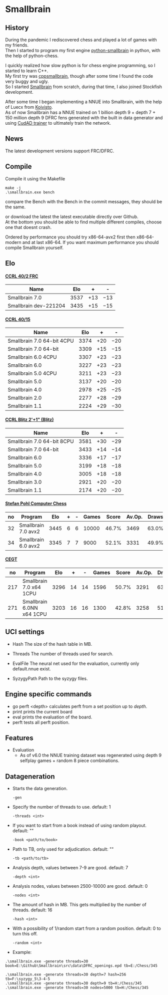 # Smallbrain

## History

During the pandemic I rediscovered chess and played a lot of games with my friends.<br>
Then I started to program my first engine [python-smallbrain](https://github.com/Disservin/python-smallbrain) in python, with the help of python-chess.<br>

I quickly realized how slow python is for chess engine programming, so I started to learn C++.<br>
My first try was [cppsmallbrain](https://github.com/Disservin/cppsmallbrain), though after some time I found the code very buggy and ugly.<br>
So I started [Smallbrain](https://github.com/Disservin/Smallbrain) from scratch, during that time, I also joined Stockfish development. <br>

After some time I began implementing a NNUE into Smallbrain, with the help of Luecx from [Koivisto](https://github.com/Luecx/Koivisto).<br>
As of now Smallbrain has a NNUE trained on 1 billion depth 9 + depth 7 + 150 million depth 9 DFRC fens generated with the built in data generator and using [CudAD trainer](https://github.com/Luecx/CudAD) to ultimately train the network.

## News

The latest development versions support FRC/DFRC.

## Compile

Compile it using the Makefile

```
make -j
.\smallbrain.exe bench
```

compare the Bench with the Bench in the commit messages,
they should be the same.

or download the latest the latest executable directly over Github. <br>
At the bottom you should be able to find multiple different compiles, choose one that doesnt crash.

Ordered by performance you should try x86-64-avx2 first then x86-64-modern and at last x86-64.
If you want maximum performance you should compile Smallbrain yourself.

## Elo

#### [CCRL 40/2 FRC](https://ccrl.chessdom.com/ccrl/404FRC/)

| Name                  | Elo  | +   | -   |
| --------------------- | ---- | --- | --- |
| Smallbrain 7.0        | 3537 | +13 | −13 |
| Smallbrain dev-221204 | 3435 | +15 | −15 |

#### [CCRL 40/15](http://ccrl.chessdom.com/ccrl/4040/)

| Name                       | Elo  | +   | -   |
| -------------------------- | ---- | --- | --- |
| Smallbrain 7.0 64-bit 4CPU | 3374 | +20 | −20 |
| Smallbrain 7.0 64-bit      | 3309 | +15 | −15 |
| Smallbrain 6.0 4CPU        | 3307 | +23 | −23 |
| Smallbrain 6.0             | 3227 | +23 | −23 |
| Smallbrain 5.0 4CPU        | 3211 | +23 | −23 |
| Smallbrain 5.0             | 3137 | +20 | −20 |
| Smallbrain 4.0             | 2978 | +25 | −25 |
| Smallbrain 2.0             | 2277 | +28 | −29 |
| Smallbrain 1.1             | 2224 | +29 | −30 |

#### [CCRL Blitz 2'+1" (Blitz)](http://ccrl.chessdom.com/ccrl/404/)

| Name                       | Elo  | +   | -   |
| -------------------------- | ---- | --- | --- |
| Smallbrain 7.0 64-bit 8CPU | 3581 | +30 | −29 |
| Smallbrain 7.0 64-bit      | 3433 | +14 | −14 |
| Smallbrain 6.0             | 3336 | +17 | −17 |
| Smallbrain 5.0             | 3199 | +18 | −18 |
| Smallbrain 4.0             | 3005 | +18 | −18 |
| Smallbrain 3.0             | 2921 | +20 | −20 |
| Smallbrain 1.1             | 2174 | +20 | −20 |

#### [Stefan Pohl Computer Chess](https://www.sp-cc.de/)

| no  | Program             | Elo  | +   | -   | Games | Score | Av.Op. | Draws |
| --- | ------------------- | ---- | --- | --- | ----- | ----- | ------ | ----- |
| 32  | Smallbrain 7.0 avx2 | 3445 | 6   | 6   | 10000 | 46.7% | 3469   | 63.0% |
| 34  | Smallbrain 6.0 avx2 | 3345 | 7   | 7   | 9000  | 52.1% | 3331   | 49.9% |

#### [CEGT](http://www.cegt.net/40_40%20Rating%20List/40_40%20All%20Versions/rangliste.html)

| no  | Program                   | Elo  | +   | -   | Games | Score | Av.Op. | Draws |
| --- | ------------------------- | ---- | --- | --- | ----- | ----- | ------ | ----- |
| 217 | Smallbrain 7.0 x64 1CPU   | 3296 | 14  | 14  | 1596  | 50.7% | 3291   | 63.4% |
| 271 | Smallbrain 6.0NN x64 1CPU | 3203 | 16  | 16  | 1300  | 42.8% | 3258   | 51.2% |

## UCI settings

- Hash
  The size of the hash table in MB.
- Threads
  The number of threads used for search.
- EvalFile
  The neural net used for the evaluation,
  currently only default.nnue exist.

- SyzygyPath
  Path to the syzygy files.

## Engine specific commands

- go perft \<depth>
  calculates perft from a set position up to _depth_.
- print
  prints the current board
- eval
  prints the evaluation of the board.
- perft
  tests all perft position.

## Features

- Evaluation
  - As of v6.0 the NNUE training dataset was regenerated using depth 9 selfplay games + random 8 piece combinations.

## Datageneration

- Starts the data generation.

  ```
  -gen
  ```

- Specify the number of threads to use.
  default: 1

  ```
  -threads <int>
  ```

- If you want to start from a book instead of using random playout.
  default: ""

  ```
  -book <path/to/book>
  ```

- Path to TB, only used for adjudication.
  default: ""

  ```
  -tb <path/to/tb>
  ```

- Analysis depth, values between 7-9 are good.
  default: 7

  ```
  -depth <int>
  ```

- Analysis nodes, values between 2500-10000 are good.
  default: 0

  ```
  -nodes <int>
  ```

- The amount of hash in MB. This gets multiplied by the number of threads.
  default: 16

  ```
  -hash <int>
  ```

- With a possibility of 1/random start from a random position.
  default: 0 to turn this off.

  ```
  -random <int>
  ```

- Example:

```
.\smallbrain.exe -generate threads=30 book=E:\Github\Smallbrain\src\data\DFRC_openings.epd tb=E:/Chess/345
```

```
.\smallbrain.exe -generate threads=30 depth=7 hash=256 tb=F:\syzygy_5\3-4-5
.\smallbrain.exe -generate threads=30 depth=9 tb=H:/Chess/345
.\smallbrain.exe -generate threads=30 nodes=5000 tb=H:/Chess/345
```
